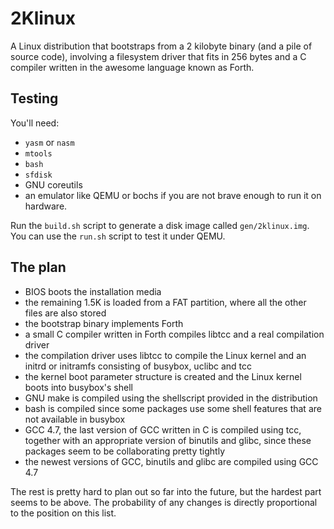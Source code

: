 # 2Klinux

A Linux distribution that bootstraps from a 2 kilobyte binary (and a pile of source code), involving a filesystem driver
that fits in 256 bytes and a C compiler written in the awesome language known as Forth.

## Testing

You'll need:
- `yasm` or `nasm`
- `mtools`
- `bash`
- `sfdisk`
- GNU coreutils
- an emulator like QEMU or bochs if you are not brave enough to run it on hardware.

Run the `build.sh` script to generate a disk image called `gen/2klinux.img`. You can use the `run.sh` script to test it under QEMU.

## The plan

- BIOS boots the installation media
- the remaining 1.5K is loaded from a FAT partition, where all the other files are also stored
- the bootstrap binary implements Forth
- a small C compiler written in Forth compiles libtcc and a real compilation driver
- the compilation driver uses libtcc to compile the Linux kernel and an initrd or initramfs consisting of busybox, uclibc and tcc
- the kernel boot parameter structure is created and the Linux kernel boots into busybox's shell
- GNU make is compiled using the shellscript provided in the distribution
- bash is compiled since some packages use some shell features that are not available in busybox
- GCC 4.7, the last version of GCC written in C is compiled using tcc, together with an appropriate version of binutils and glibc, since these packages seem to be collaborating pretty tightly
- the newest versions of GCC, binutils and glibc are compiled using GCC 4.7

The rest is pretty hard to plan out so far into the future, but the hardest part seems to be above. The probability of any changes is directly proportional to the position on this list.
